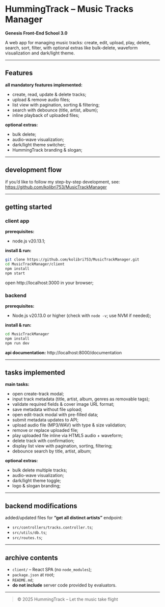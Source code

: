 # HummingTrack – Music Tracks Manager

**Genesis Front-End School 3.0**

A web app for managing music tracks: create, edit, upload, play, delete, search, sort, filter, with optional extras like bulk-delete, waveform visualization and dark/light theme.

---

## Features

**all mandatory features implemented:**

- create, read, update & delete tracks;
- upload & remove audio files;
- list view with pagination, sorting & filtering;
- search with debounce (title, artist, album);
- inline playback of uploaded files;

**optional extras:**

- bulk delete;
- audio-wave visualization;
- dark/light theme switcher;
- HummingTrack branding & slogan;

---

## development flow

if you’d like to follow my step-by-step development, see:  
https://github.com/kolibri753/MusicTrackManager

---

## getting started

### client app

**prerequisites:**

- node.js v20.13.1;

**install & run:**

```bash
git clone https://github.com/kolibri753/MusicTrackManager.git
cd MusicTrackManager/client
npm install
npm start
```

open http://localhost:3000 in your browser;

### backend

**prerequisites:**

- Node.js v20.13.0 or higher (check with `node -v`; use NVM if needed);

**install & run:**

```bash
cd MusicTrackManager
npm install
npm run dev
```

**api documentation:** http://localhost:8000/documentation

---

## tasks implemented

**main tasks:**

- open create-track modal;
- input track metadata (title, artist, album, genres as removable tags);
- validate required fields & cover image URL format;
- save metadata without file upload;
- open edit-track modal with pre-filled data;
- submit metadata updates to API;
- upload audio file (MP3/WAV) with type & size validation;
- remove or replace uploaded file;
- play uploaded file inline via HTML5 audio + waveform;
- delete track with confirmation;
- display list view with pagination, sorting, filtering;
- debounce search by title, artist, album;

**optional extras:**

- bulk delete multiple tracks;
- audio-wave visualization;
- dark/light theme toggle;
- logo & slogan branding;

---

## backend modifications

added/updated files for **“get all distinct artists”** endpoint:

- `src/controllers/tracks.controller.ts`;
- `src/utils/db.ts`;
- `src/routes.ts`;

---

## archive contents

- `client/` – React SPA (no `node_modules`);
- `package.json` at root;
- `README.md`;
- **do not include** server code provided by evaluators.

---

> © 2025 HummingTrack – Let the music take flight

